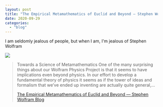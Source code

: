 ```yaml
---
layout: post
title: "The Empirical Metamathematics of Euclid and Beyond — Stephen Wolfram Blog"
date: 2020-09-29
categories: 
  - "blog"
---
```


I am seldomly jealous of people, but when I am, I'm jealous of Stephen Wolfram

![](/assets/images/2020/09/the-empirical-metamathematics-of-euclid-and-beyond.png?quality=80&ssl=1&strip=info&w=1600)

> Towards a Science of Metamathematics One of the many surprising things about our Wolfram Physics Project is that it seems to have implications even beyond physics. In our effort to develop a fundamental theory of physics it seems as if the tower of ideas and formalism that we’ve ended up inventing are actually quite general,…
> 
> [The Empirical Metamathematics of Euclid and Beyond — Stephen Wolfram Blog](https://writings.stephenwolfram.com/2020/09/the-empirical-metamathematics-of-euclid-and-beyond/)
